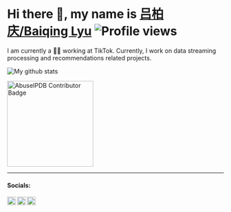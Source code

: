 # Hi there 👋, my name is [吕柏庆/Baiqing Lyu](https://baiqinglyu.engineer/) ![Profile views](https://komarev.com/ghpvc/?username=BaiqingL)

I am currently a 👨‍💻 working at TikTok. Currently, I work on data streaming processing and recommendations related projects.

![My github stats](https://github-readme-stats.vercel.app/api?username=BaiqingL&show_icons=true)

<img src="https://www.abuseipdb.com/contributor/42683.svg" alt="AbuseIPDB Contributor Badge" style="width: 200px;">

---

#### Socials:

<a href="https://www.linkedin.com/in/viewerisland/" rel="LinkedIn"><img align="left" alt="Linkedin" width="20px" src="https://cdn.jsdelivr.net/npm/simple-icons@v3/icons/linkedin.svg"></a>
<a href="https://twitter.com/viewerisland" rel="Twitter"><img align="left" alt="Twitter" width="20px" src="https://cdn.jsdelivr.net/npm/simple-icons@v3/icons/twitter.svg"></a>
<a href="https://www.instagram.com/andybql/" rel="Instagram"><img align="left" alt="Instagram" width="20px" src="https://cdn.jsdelivr.net/npm/simple-icons@v3/icons/instagram.svg"></a>

